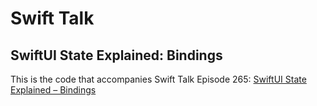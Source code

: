 # Swift Talk
## SwiftUI State Explained: Bindings

This is the code that accompanies Swift Talk Episode 265: [SwiftUI State Explained – Bindings](https://talk.objc.io/episodes/S01E265-bindings)
